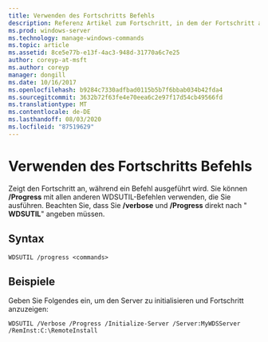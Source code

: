 ```yaml
---
title: Verwenden des Fortschritts Befehls
description: Referenz Artikel zum Fortschritt, in dem der Fortschritt angezeigt wird, während ein Befehl ausgeführt wird.
ms.prod: windows-server
ms.technology: manage-windows-commands
ms.topic: article
ms.assetid: 8ce5e77b-e13f-4ac3-948d-31770a6c7e25
author: coreyp-at-msft
ms.author: coreyp
manager: dongill
ms.date: 10/16/2017
ms.openlocfilehash: b9284c7330adfbad0115b5b7f6bbab034b42fda4
ms.sourcegitcommit: 3632b72f63fe4e70eea6c2e97f17d54cb49566fd
ms.translationtype: MT
ms.contentlocale: de-DE
ms.lasthandoff: 08/03/2020
ms.locfileid: "87519629"
---
```

# <a name="using-the-progress-command"></a>Verwenden des Fortschritts Befehls

Zeigt den Fortschritt an, während ein Befehl ausgeführt wird. Sie können **/Progress** mit allen anderen WDSUTIL-Befehlen verwenden, die Sie ausführen. Beachten Sie, dass Sie **/verbose** und **/Progress** direkt nach " **WDSUTIL**" angeben müssen.

## <a name="syntax"></a>Syntax

```
WDSUTIL /progress <commands>
```

## <a name="examples"></a>Beispiele

Geben Sie Folgendes ein, um den Server zu initialisieren und Fortschritt anzuzeigen:
```
WDSUTIL /Verbose /Progress /Initialize-Server /Server:MyWDSServer /RemInst:C:\RemoteInstall
```